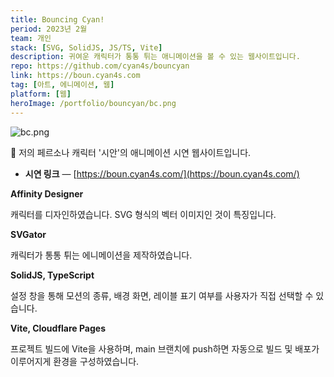 ```yaml
---
title: Bouncing Cyan!
period: 2023년 2월
team: 개인
stack: [SVG, SolidJS, JS/TS, Vite]
description: 귀여운 캐릭터가 통통 튀는 애니메이션을 볼 수 있는 웹사이트입니다.
repo: https://github.com/cyan4s/bouncyan
link: https://boun.cyan4s.com
tag: [아트, 에니메이션, 웹]
platform: [웹]
heroImage: /portfolio/bouncyan/bc.png
---
```


![bc.png](/portfolio/bouncyan/bc.png)

🎈 저의 페르소나 캐릭터 '시안'의 애니메이션 시연 웹사이트입니다.

- **시연 링크** — [https://boun.cyan4s.com/](https://boun.cyan4s.com/)

**Affinity Designer**

캐릭터를 디자인하였습니다. SVG 형식의 벡터 이미지인 것이 특징입니다.

**SVGator**

캐릭터가 통통 튀는 에니메이션을 제작하였습니다.

**SolidJS, TypeScript**

설정 창을 통해 모션의 종류, 배경 화면, 레이블 표기 여부를 사용자가 직접 선택할 수 있습니다.

**Vite, Cloudflare Pages**

프로젝트 빌드에 Vite을 사용하며, main 브랜치에 push하면 자동으로 빌드 및 배포가 이루어지게 환경을 구성하였습니다.
